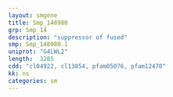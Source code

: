 ```yaml
---
layout: smgene
title: Smp_148980
grp: Smp_14
description: "suppressor of fused"
smp: Smp_148980.1
uniprot: "G4LWL2"
length:  3285
cdd: "cl04922, cl13854, pfam05076, pfam12470"
kk: ns
categories: sm
---
```

